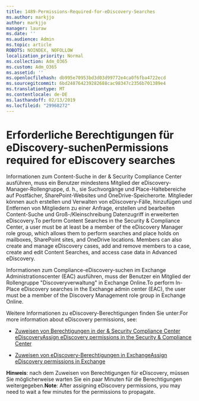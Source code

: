 ```yaml
---
title: 1489-Permissions-Required-for-eDiscovery-Searches
ms.author: markjjo
author: markjjo
manager: lauraw
ms.date: ''
ms.audience: Admin
ms.topic: article
ROBOTS: NOINDEX, NOFOLLOW
localization_priority: Normal
ms.collection: Adm_O365
ms.custom: Adm_O365
ms.assetid: ''
ms.openlocfilehash: db995e70953bd3d03d99772e4ca0f6fba4722ecd
ms.sourcegitcommit: 6bd248764239282688cac98347c2356b701389e4
ms.translationtype: MT
ms.contentlocale: de-DE
ms.lasthandoff: 02/13/2019
ms.locfileid: "29968272"
---
```

# <a name="permissions-required-for-ediscovery-searches"></a><span data-ttu-id="025f1-102">Erforderliche Berechtigungen für eDiscovery-suchen</span><span class="sxs-lookup"><span data-stu-id="025f1-102">Permissions required for eDiscovery searches</span></span>

<span data-ttu-id="025f1-p101">Informationen zum Content-Suche in der & Security Compliance Center ausführen, muss ein Benutzer mindestens Mitglied der eDiscovery-Manager-Rollengruppe, d. h., sie Suchvorgänge und Place-Haltebereiche auf Postfächer, SharePoint-Websites und OneDrive-Speicherorte. Mitglieder können auch erstellen und Verwalten von eDiscovery-Fälle, hinzufügen und Entfernen von Mitgliedern zu einer Anfrage, erstellen und bearbeiten Content-Suche und Groß-/Kleinschreibung Datenzugriff in erweiterten eDiscovery.</span><span class="sxs-lookup"><span data-stu-id="025f1-p101">To perform Content Searches in the Security & Compliance Center, a user must be at least be a member of the eDiscovery Manager role group, which allows them to perform searches and place holds on mailboxes, SharePoint sites, and OneDrive locations. Members can also create and manage eDiscovery cases, add and remove members to a case, create and edit Content Searches, and access case data in Advanced eDiscovery.</span></span>

<span data-ttu-id="025f1-105">Informationen zum Compliance-eDiscovery-suchen im Exchange Administrationscenter (EAC) ausführen, muss der Benutzer ein Mitglied der Rollengruppe "Discoveryverwaltung" in Exchange Online.</span><span class="sxs-lookup"><span data-stu-id="025f1-105">To perform In-Place eDiscovery searches in the Exchange admin center (EAC), the user must be a member of the Discovery Management role group in Exchange Online.</span></span>

<span data-ttu-id="025f1-106">Weitere Informationen zu eDiscovery-Berechtigungen finden Sie unter:</span><span class="sxs-lookup"><span data-stu-id="025f1-106">For more information about eDiscovery permissions, see:</span></span> 

- [<span data-ttu-id="025f1-107">Zuweisen von Berechtigungen in der & Security Compliance Center eDiscovery</span><span class="sxs-lookup"><span data-stu-id="025f1-107">Assign eDiscovery permissions in the Security & Compliance Center</span></span>](https://docs.microsoft.com/office365/securitycompliance/assign-ediscovery-permissions)

- [<span data-ttu-id="025f1-108">Zuweisen von eDiscovery-Berechtigungen in Exchange</span><span class="sxs-lookup"><span data-stu-id="025f1-108">Assign eDiscovery permissions in Exchange</span></span>](https://docs.microsoft.com/exchange/security-and-compliance/in-place-ediscovery/assign-ediscovery-permissions)

<span data-ttu-id="025f1-109">**Hinweis**: nach dem Zuweisen von Berechtigungen für eDiscovery, müssen Sie möglicherweise warten Sie ein paar Minuten für die Berechtigungen weitergegeben.</span><span class="sxs-lookup"><span data-stu-id="025f1-109">**Note**: After assigning eDiscovery permissions, you may need to wait a few minutes for the permissions to propagate.</span></span>
